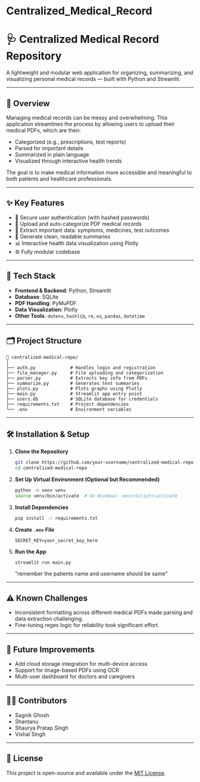 # Centralized_Medical_Record

# 🩺 Centralized Medical Record Repository

A lightweight and modular web application for organizing, summarizing, and visualizing personal medical records — built with Python and Streamlit.

---

## 🚀 Overview

Managing medical records can be messy and overwhelming. This application streamlines the process by allowing users to upload their medical PDFs, which are then:

- Categorized (e.g., prescriptions, test reports)
- Parsed for important details
- Summarized in plain language
- Visualized through interactive health trends

The goal is to make medical information more accessible and meaningful to both patients and healthcare professionals.

---

## ✨ Key Features

- 🔐 Secure user authentication (with hashed passwords)
- 📁 Upload and auto-categorize PDF medical records
- 🧠 Extract important data: symptoms, medicines, test outcomes
- 📝 Generate clean, readable summaries
- 📊 Interactive health data visualization using Plotly
- ⚙️ Fully modular codebase

---

## 🧰 Tech Stack

- **Frontend & Backend**: Python, Streamlit  
- **Database**: SQLite  
- **PDF Handling**: PyMuPDF  
- **Data Visualization**: Plotly  
- **Other Tools**: `dotenv`, `hashlib`, `re`, `os`, `pandas`, `datetime`

---

## 🗂️ Project Structure

```
📁 centralized-medical-repo/
│
├── auth.py             # Handles login and registration
├── file_manager.py     # File uploading and categorization
├── parser.py           # Extracts key info from PDFs
├── summarize.py        # Generates text summaries
├── plots.py            # Plots graphs using Plotly
├── main.py             # Streamlit app entry point
├── users.db            # SQLite database for credentials
├── requirements.txt    # Project dependencies
└── .env                # Environment variables
```

---

## 🛠️ Installation & Setup

1. **Clone the Repository**
   ```bash
   git clone https://github.com/your-username/centralized-medical-repo.git
   cd centralized-medical-repo
   ```

2. **Set Up Virtual Environment (Optional but Recommended)**
   ```bash
   python -m venv venv
   source venv/bin/activate  # On Windows: venv\Scripts\activate
   ```

3. **Install Dependencies**
   ```bash
   pip install -r requirements.txt
   ```

4. **Create `.env` File**
   ```
   SECRET_KEY=your_secret_key_here
   ```

5. **Run the App**
   ```bash
   streamlit run main.py
   ```
   "remember the patients name and username should be same"
---

## ⚠️ Known Challenges

- Inconsistent formatting across different medical PDFs made parsing and data extraction challenging.
- Fine-tuning regex logic for reliability took significant effort.

---

## 📌 Future Improvements

- Add cloud storage integration for multi-device access
- Support for image-based PDFs using OCR
- Multi-user dashboard for doctors and caregivers

---

## 🧑‍💻 Contributors

- Sagnik Ghosh
- Shantanu
- Shaurya Pratap Singh
- Vishal Singh  

---

## 📄 License

This project is open-source and available under the [MIT License](LICENSE).
